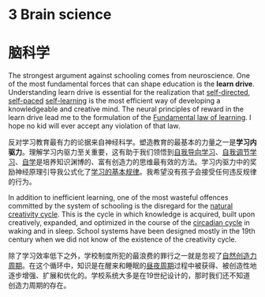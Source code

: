 # 3 Brain science

# 脑科学

The strongest argument against schooling comes from neuroscience. One of the most fundamental forces that can shape education is the **learn drive**. Understanding learn drive is essential for the realization that [self-directed](https://supermemo.guru/wiki/Self-directed_learning), [self-paced](https://supermemo.guru/wiki/Self-paced_learning) [self-learning](https://supermemo.guru/wiki/Self-learning) is the most efficient way of developing a knowledgeable and creative mind. The neural principles of reward in the learn drive lead me to the formulation of the [Fundamental law of learning](https://supermemo.guru/wiki/I_would_never_send_my_kids_to_school#Fundamental_law_of_learning). I hope no kid will ever accept any violation of that law.

反对学习教育最有力的论据来自神经科学。塑造教育的最基本的力量之一是**学习内驱力**。理解学习内驱力至关重要，这有助于我们领悟到[自我导向学习](https://supermemo.guru/wiki/Self-directed_learning)、[自我调节学习](https://supermemo.guru/wiki/Self-paced_learning)、[自学](https://supermemo.guru/wiki/Self-learning)是培养知识渊博的、富有创造力的思维最有效的方法。学习内驱力中的奖励神经原理引导我公式化了[学习的基本规律](https://supermemo.guru/wiki/I_would_never_send_my_kids_to_school#Fundamental_law_of_learning)。我希望没有孩子会接受任何违反规律的行为。

In addition to inefficient learning, one of the most wasteful offences committed by the system of schooling is the disregard for the [natural creativity cycle](https://supermemo.guru/wiki/I_would_never_send_my_kids_to_school#Natural_creativity_cycle). This is the cycle in which knowledge is acquired, built upon creatively, expanded, and optimized in the course of the [circadian cycle](https://supermemo.guru/wiki/Circadian_cycle) in waking and in sleep. School systems have been designed mostly in the 19th century when we did not know of the existence of the creativity cycle.

除了学习效率低下之外，学校制度所犯的最浪费的罪行之一就是忽视了[自然创造力周期](https://supermemo.guru/wiki/I_would_never_send_my_kids_to_school#Natural_creativity_cycle)。在这个循环中，知识是在醒来和睡眠的[昼夜周期](https://supermemo.guru/wiki/Circadian_cycle)过程中被获得、被创造性地逐步增强、扩展和优化的。学校系统大多是在19世纪设计的，那时我们还不知道创造力周期的存在。